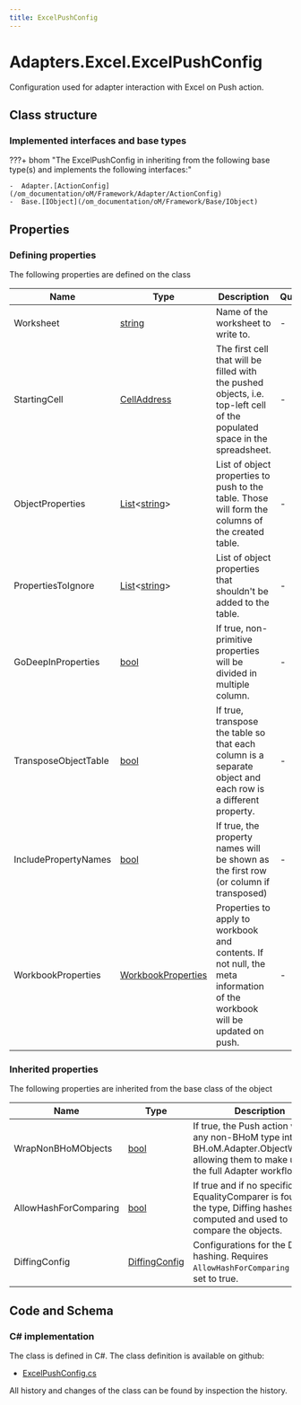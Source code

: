 ```yaml
---
title: ExcelPushConfig
---
```


# Adapters.Excel.ExcelPushConfig

Configuration used for adapter interaction with Excel on Push action.

## Class structure

### Implemented interfaces and base types

???+ bhom "The ExcelPushConfig in inheriting from the following base type(s) and implements the following interfaces:"

    -  Adapter.[ActionConfig](/om_documentation/oM/Framework/Adapter/ActionConfig)
    -  Base.[IObject](/om_documentation/oM/Framework/Base/IObject)


## Properties



### Defining properties

The following properties are defined on the class

| Name             | Type             | Description      | Quantity         |
|------------------|------------------|------------------|------------------|
| Worksheet | [string](https://learn.microsoft.com/en-us/dotnet/api/System.String?view=netstandard-2.0) | Name of the worksheet to write to. | - |
| StartingCell | [CellAddress](/om_documentation/oM/Adapter/Adapters/Excel/CellAddress) | The first cell that will be filled with the pushed objects, i.e. top-left cell of the populated space in the spreadsheet. | - |
| ObjectProperties | [List](https://learn.microsoft.com/en-us/dotnet/api/System.Collections.Generic.List-1?view=netstandard-2.0)&lt;[string](https://learn.microsoft.com/en-us/dotnet/api/System.String?view=netstandard-2.0)&gt; | List of object properties to push to the table. Those will form the columns of the created table. | - |
| PropertiesToIgnore | [List](https://learn.microsoft.com/en-us/dotnet/api/System.Collections.Generic.List-1?view=netstandard-2.0)&lt;[string](https://learn.microsoft.com/en-us/dotnet/api/System.String?view=netstandard-2.0)&gt; | List of object properties that shouldn't be added to the table. | - |
| GoDeepInProperties | [bool](https://learn.microsoft.com/en-us/dotnet/api/System.Boolean?view=netstandard-2.0) | If true, non-primitive properties will be divided in multiple column. | - |
| TransposeObjectTable | [bool](https://learn.microsoft.com/en-us/dotnet/api/System.Boolean?view=netstandard-2.0) | If true, transpose the table so that each column is a separate object and each row is a different property. | - |
| IncludePropertyNames | [bool](https://learn.microsoft.com/en-us/dotnet/api/System.Boolean?view=netstandard-2.0) | If true, the property names will be shown as the first row (or column if transposed) | - |
| WorkbookProperties | [WorkbookProperties](/om_documentation/oM/Adapter/Adapters/Excel/WorkbookProperties) | Properties to apply to workbook and contents. If not null, the meta information of the workbook will be updated on push. | - |


### Inherited properties
The following properties are inherited from the base class of the object

| Name             | Type             | Description      | Quantity         |
|------------------|------------------|------------------|------------------|
| WrapNonBHoMObjects | [bool](https://learn.microsoft.com/en-us/dotnet/api/System.Boolean?view=netstandard-2.0) | If true, the Push action wraps any non-BHoM type into a BH.oM.Adapter.ObjectWrapper, allowing them to make use of the full Adapter workflow. | - |
| AllowHashForComparing | [bool](https://learn.microsoft.com/en-us/dotnet/api/System.Boolean?view=netstandard-2.0) | If true and if no specific EqualityComparer is found for the type, Diffing hashes are computed and used to compare the objects. | - |
| DiffingConfig | [DiffingConfig](/om_documentation/oM/Framework/Diffing/DiffingConfig) | Configurations for the Diffing hashing. Requires `AllowHashForComparing` to be set to true. | - |


## Code and Schema

### C# implementation

The class is defined in C#. The class definition is available on github:

- [ExcelPushConfig.cs](https://github.com/BHoM/Excel_Toolkit/blob/develop/Excel_oM/Config/ExcelPushConfig.cs)

All history and changes of the class can be found by inspection the history.
